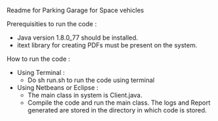 Readme for Parking Garage for Space vehicles 

Prerequisities to run the code :
- Java version 1.8.0_77 should be installed.
- itext library for creating PDFs must be present on the system.

How to run the code :
- Using Terminal :
    - Do sh run.sh to run the code using terminal
- Using Netbeans or Eclipse :
    - The main class in system is Client.java.
    - Compile the code and run the main class.
The logs and Report generated are stored in the directory in which code is stored. 
